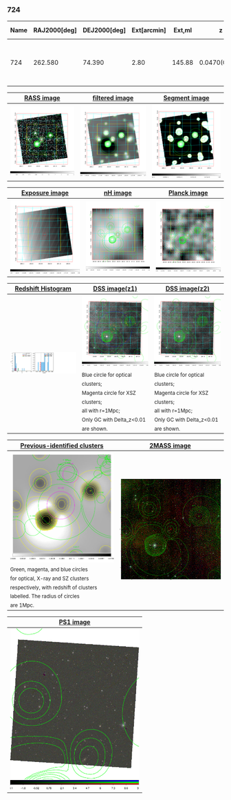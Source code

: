<div STYLE="page-break-after: always;"></div>

### 724

|Name|RAJ2000[deg]|DEJ2000[deg] |Ext[arcmin]| Ext,ml | z | z_src| C|GC(XSZ,Delta_z<0.01)| GC(OPT,Delta_z<0.01)|GC| R_sig[arcmin] | R500[arcmin] | R500[Mpc]| CRsig[c/s] | CR500[c/s] |L500[1E44 erg/s]|F500[1E-12 erg/s/cm^2]| M500[1E14 Msun]|Tx[keV]|Cnt_sig|Beta|Rc[arcmin]|Comment|Alias|
|---|---|---|---|---|---|------|---|--------|---------|----------|---|---|---|---|---|---|---|---|---|---|---|---|---|---|
|724| 262.580| 74.390| 2.80| 145.88| 0.0470(0.005)| z1, z_opt| S| -| N| MCXC, N| 28.156| 11.966| 0.662| 0.223(0.026)| 0.204(0.024)| 0.181(0.023)| 3.484(0.438)| 0.86(0.06)| 1.98(0.08)| 2638.5| 0.503(-0.002+0.005)| 3.377(-0.172+0.188)| An X-ray cluster with $z$ = 0.11 and offset = 0.06 Mpc| k357|

|[RASS image](../image/724/724_img.pdf)|[filtered image](../image/724/724_fil.pdf)|[Segment image](../image/724/724_seg.pdf)|
|-------------------|--------------------|-------------------|
| <img src="../image/724/724_img.png" width="300">  | <img src="../image/724/724_fil.png" width="300">   | <img src="../image/724/724_seg.png" width="300">  |

|[Exposure image](../image/724/724_mex.pdf)| [nH image](../image/724/724_nh.pdf)| [Planck image](../image/724/724_p.pdf)|
|-------------------|--------------------|-------------------|
|<img src="../image/724/724_mex.png" width="300">   | <img src="../image/724/724_nh.png" width="300">    | <img src="../image/724/724_p.png" width="300"> |

|[Redshift Histogram](../image/724/724_zg.pdf) | [DSS image(z1)](../image/724/724_dss_z1.pdf)      |  [DSS image(z2)](../image/724/724_dss_z2.pdf)    |
|-------------------|--------------------|-------------------|
|<img src="../image/724/724_zg.png" width="300"> |<img src="../image/724/724_dss_z1.png" width="300"> <sub><br>Blue circle for optical clusters; <br>Magenta circle for XSZ clusters; <br>all with r=1Mpc; <br>Only GC with Delta_z<0.01 are shown. </sub>| <img src="../image/724/724_dss_z2.png" width="300"><sub><br>Blue circle for optical clusters; <br>Magenta circle for XSZ clusters; <br>all with r=1Mpc; <br>Only GC with Delta_z<0.01 are shown. </sub> |

|[Previous-identified clusters](../image/724/724_gc.pdf) | [2MASS image](../image/724/724_2mass.pdf)      |
|-------------------|-------------------|
|<img src=../image/724/724_gc.png width="300"> <br><sub>Green, magenta, and blue circles <br>for optical, X-ray and SZ clusters <br>respectively, with redshift of clusters <br>labelled. The radius of circles <br>are 1Mpc.</sub>|<img src="../image/724/724_2mass.png" width="300">  |

|[PS1 image](../image/724/724_ps1.pdf)            |
|-------------------|
| <img src="../image/724/724_ps1.png" width="300">  |
